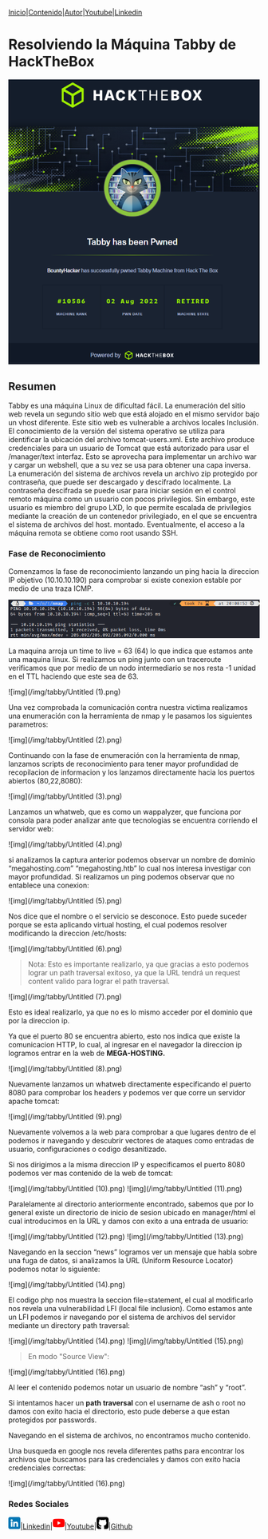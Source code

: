 [Inicio](https://emersontech.github.io)|[Contenido](https://emersontech.github.io/nav/page1.html)|[Autor](https://emersontech.github.io/nav/about.html)|[Youtube](https://www.youtube.com/channel/UChNTj2xNpEQiliMv-IJbWvQ)|[Linkedin](https://www.linkedin.com/in/emersontech/)

# Resolviendo la Máquina Tabby de HackTheBox

![portada](/img/tabby/0.png)

## Resumen
Tabby es una máquina Linux de dificultad fácil. La enumeración del sitio web revela un segundo sitio web que está alojado en el mismo servidor bajo un vhost diferente. Este sitio web es vulnerable a archivos locales Inclusión. El conocimiento de la versión del sistema operativo se utiliza para identificar la ubicación del archivo tomcat-users.xml. Este archivo produce credenciales para un usuario de Tomcat que está autorizado para usar el /manager/text interfaz. Esto se aprovecha para implementar un archivo war y cargar un webshell, que a su vez se usa para obtener una capa inversa. La enumeración del sistema de archivos revela un archivo zip protegido por contraseña, que puede ser descargado y descifrado localmente. La contraseña descifrada se puede usar para iniciar sesión en el control remoto máquina como un usuario con pocos privilegios. Sin embargo, este usuario es miembro del grupo LXD, lo que permite escalada de privilegios mediante la creación de un contenedor privilegiado, en el que se encuentra el sistema de archivos del host. montado. Eventualmente, el acceso a la máquina remota se obtiene como root usando SSH.

### Fase de Reconocimiento
Comenzamos la fase de reconocimiento lanzando un ping hacia la direccion IP objetivo (10.10.10.190) para comprobar si existe conexion estable por medio de una traza ICMP.

![img](/img/tabby/Untitled.png)

La maquina arroja un time to live = 63 (64) lo que indica que estamos ante una maquina linux. Si realizamos un ping junto con un traceroute verificamos que por medio de un nodo intermediario se nos resta -1 unidad en el TTL haciendo que este sea de 63.

![img](/img/tabby/Untitled (1).png)

Una vez comprobada la comunicación contra nuestra victima realizamos una enumeración con la herramienta de nmap y le pasamos los siguientes parametros:

![img](/img/tabby/Untitled (2).png)

Continuando con la fase de enumeración con la herramienta de nmap, lanzamos scripts de reconocimiento para tener mayor profundidad de recopilacion de informacion y los lanzamos directamente hacia los puertos abiertos (80,22,8080):

![img](/img/tabby/Untitled (3).png)

Lanzamos un whatweb, que es como un wappalyzer, que funciona por consola para poder analizar ante que tecnologias se encuentra corriendo el servidor web:

![img](/img/tabby/Untitled (4).png)

si analizamos la captura anterior podemos observar un nombre de dominio “megahosting.com” “megahosting.htb” lo cual nos interesa investigar con mayor profundidad. Si realizamos un ping podemos observar que no entablece una conexion:

![img](/img/tabby/Untitled (5).png)

Nos dice que el nombre o el servicio se desconoce. Esto puede suceder porque se esta aplicando virtual hosting, el cual podemos resolver modificando la direccion /etc/hosts:

![img](/img/tabby/Untitled (6).png)

> Nota: Esto es importante realizarlo, ya que gracias a esto podemos lograr un path traversal exitoso, ya que la URL tendrá un request content valido para lograr el path traversal.

![img](/img/tabby/Untitled (7).png)

Esto es ideal realizarlo, ya que no es lo mismo acceder por el dominio que por la direccion ip.

Ya que el puerto  80 se encuentra abierto, esto nos indica que existe la comunicacion HTTP, lo cual, al ingresar en el navegador la direccion ip logramos entrar en la web de **MEGA-HOSTING.**

![img](/img/tabby/Untitled (8).png)

Nuevamente lanzamos un whatweb directamente especificando el puerto 8080 para comprobar los headers y podemos ver que corre un servidor apache tomcat:

![img](/img/tabby/Untitled (9).png)

Nuevamente volvemos a la web para comprobar a que lugares dentro de el podemos ir navegando y descubrir vectores de ataques como entradas de usuario, configuraciones o codigo desanitizado.

Si nos dirigimos a la misma direccion IP y especificamos el puerto 8080 podemos ver mas contenido de la web de tomcat:

![img](/img/tabby/Untitled (10).png)
![img](/img/tabby/Untitled (11).png)

Paralelamente al directorio anteriormente encontrado, sabemos que por lo general existe un directorio de inicio de sesion ubicado en manager/html el cual introducimos en la URL y damos con exito a una entrada de usuario:

![img](/img/tabby/Untitled (12).png)
![img](/img/tabby/Untitled (13).png)

Navegando en la seccion “news” logramos ver un mensaje que habla sobre una fuga de datos, si analizamos la URL (Uniform Resource Locator) podemos notar lo siguiente:

![img](/img/tabby/Untitled (14).png)

El codigo php nos muestra la seccion file=statement, el cual al modificarlo nos revela una vulnerabilidad LFI (local file inclusion). Como estamos ante un LFI podemos ir navegando por el sistema de archivos del servidor mediante un directory path traversal:

![img](/img/tabby/Untitled (14).png)
![img](/img/tabby/Untitled (15).png)

> En modo "Source View":

![img](/img/tabby/Untitled (16).png)

Al leer el contenido podemos notar un usuario de nombre “ash” y “root”.

Si intentamos hacer un **path traversal** con el username de ash o root no damos con exito hacia el directorio, esto pude deberse a que estan protegidos por passwords.

Navegando en el sistema de archivos, no encontramos mucho contenido.

Una busqueda en google nos revela diferentes paths para encontrar los archivos que buscamos para las credenciales y damos con exito hacia credenciales correctas:

![img](/img/tabby/Untitled (16).png)


### Redes Sociales

![img](/img/linkedin.png)|[Linkedin](https://www.linkedin.com/in/emersontech/)|![img](/img/youtube.png)|[Youtube](https://www.youtube.com/channel/UChNTj2xNpEQiliMv-IJbWvQ)|![img](/img/github.png)|[Github](https://github.com/emersontech)
